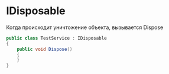 ﻿# IDisposable

Когда происходит уничтожение объекта, вызывается Dispose

```c#
public class TestService : IDisposable
{
    public void Dispose()
    {
    }
}
```